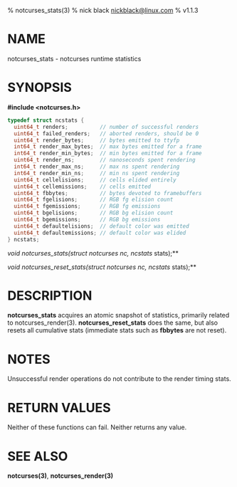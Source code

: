 % notcurses_stats(3)
% nick black <nickblack@linux.com>
% v1.1.3

# NAME

notcurses_stats - notcurses runtime statistics

# SYNOPSIS

**#include <notcurses.h>**

```c
typedef struct ncstats {
  uint64_t renders;          // number of successful renders
  uint64_t failed_renders;   // aborted renders, should be 0
  uint64_t render_bytes;     // bytes emitted to ttyfp
  int64_t render_max_bytes;  // max bytes emitted for a frame
  int64_t render_min_bytes;  // min bytes emitted for a frame
  uint64_t render_ns;        // nanoseconds spent rendering
  int64_t render_max_ns;     // max ns spent rendering
  int64_t render_min_ns;     // min ns spent rendering
  uint64_t cellelisions;     // cells elided entirely
  uint64_t cellemissions;    // cells emitted
  uint64_t fbbytes;          // bytes devoted to framebuffers
  uint64_t fgelisions;       // RGB fg elision count
  uint64_t fgemissions;      // RGB fg emissions
  uint64_t bgelisions;       // RGB bg elision count
  uint64_t bgemissions;      // RGB bg emissions
  uint64_t defaultelisions;  // default color was emitted
  uint64_t defaultemissions; // default color was elided
} ncstats;
```

**void notcurses_stats(struct notcurses* nc, ncstats* stats);**

**void notcurses_reset_stats(struct notcurses* nc, ncstats* stats);**

# DESCRIPTION

**notcurses_stats** acquires an atomic snapshot of statistics, primarily
related to notcurses_render(3). **notcurses_reset_stats** does the same, but
also resets all cumulative stats (immediate stats such as **fbbytes** are not
reset).

# NOTES

Unsuccessful render operations do not contribute to the render timing stats.

# RETURN VALUES

Neither of these functions can fail. Neither returns any value.

# SEE ALSO

**notcurses(3)**, **notcurses_render(3)**
